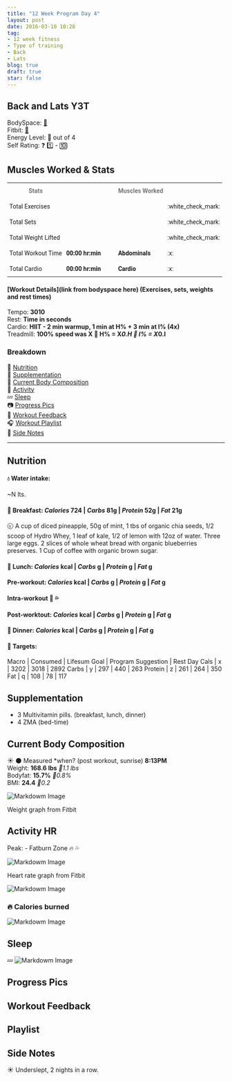 ```yaml
---
title: "12 Week Program Day 4"
layout: post
date: 2016-03-10 10:28
tag:
- 12 week fitness
- Type of training
- Back
- Lats
blog: true
draft: true
star: false
---
```

## Back and Lats Y3T 

BodySpace: [:muscle:](http://bodyspace.bodybuilding.com/brenodamata/) <br>
Fitbit: [:running:](https://www.fitbit.com/user/3WJZ2S) <br>
Energy Level: :battery: out of 4 <br>
Self Rating: :question: :one: - :keycap_ten:<br>
<!-- Choose one: -->
<!-- Calorie Surplus: **200** = 3000 calories intake - 2800 calories burned <br>
Calorie Deficit: **-200** = 2060 calories intake - 2800 calories burned <br> -->

## Muscles Worked & Stats


<style type="text/css">
.tg  {border-collapse:collapse;border-spacing:0;}
.tg td{font-family:Roboto, sans-serif;font-size:14px;padding:10px 5px;border-style:solid;border-width:0px;overflow:hidden;word-break:normal;}
.tg th{font-family:Roboto, sans-serif;font-size:14px;font-weight:normal;padding:10px 5px;border-style:solid;border-width:0px;overflow:hidden;word-break:normal;}
.tg .tg-lqy6{text-align:right;vertical-align:top}
.tg .tg-yw4l{vertical-align:top}
</style>
<table class="tg">
  <tr>
    <th class="tg-yw4l" style="font-weight:bold; color:#777">Stats</th>
    <th class="tg-yw4l"></th>
    <th class="tg-yw4l"></th>
    <th class="tg-yw4l"></th>
    <th class="tg-yw4l"></th>
    <th class="tg-yw4l" style="font-weight:bold; color:#777">Muscles Worked</th>
    <th class="tg-yw4l"></th>
  </tr>
  <tr>
    <td class="tg-yw4l">Total Exercises</td>
    <td class="tg-yw4l" style="font-weight:bold;"><!-- Number of exercises --></td>
    <td></td>
    <td></td>
    <td></td>
    <td class="tg-yw4l" style="font-weight:bold;"><!-- Primary muscle group worked --></td>
    <td class="tg-yw4l">:white_check_mark:</td> <!-- Use :white_check_mark: or :x: -->
  </tr>
  <tr>
    <td class="tg-yw4l">Total Sets</td>
    <td class="tg-yw4l" style="font-weight:bold;"><!-- Number fo total sets --></td>
    <td></td>
    <td></td>
    <td></td>
    <td class="tg-yw4l" style="font-weight:bold;"><!-- Secondary muscle group worked --></td>
    <td class="tg-yw4l">:white_check_mark:</td>
  </tr>
  <tr>
    <td class="tg-yw4l">Total Weight Lifted</td>
    <td class="tg-yw4l" style="font-weight:bold;"><!-- Y lbs. --></td>
    <td></td>
    <td></td>
    <td></td>
    <td class="tg-yw4l" style="font-weight:bold;"><!-- Secondary muscle group worked --></td>
    <td class="tg-lqy6">:white_check_mark:</td>
  </tr>
  <tr>
    <td class="tg-yw4l">Total Workout Time</td>
    <td class="tg-yw4l" style="font-weight:bold;">00:00 hr:min</td>
    <td></td>
    <td></td>
    <td></td>
    <td class="tg-yw4l" style="font-weight:bold;">Abdominals</td>
    <td class="tg-yw4l">:x:</td>
  </tr>
  <tr>
    <td class="tg-yw4l">Total Cardio</td>
    <td class="tg-yw4l" style="font-weight:bold;">00:00 hr:min</td>
    <td></td>
    <td></td>
    <td></td>
    <td class="tg-yw4l" style="font-weight:bold;">Cardio</td>
    <td class="tg-yw4l">:x:</td>
  </tr>
</table>

#### [Workout Details](link from bodyspace here) (Exercises, sets, weights and rest times)
Tempo: **3010** <br> <!-- [ABCD] A: negative, B: Flex position, C: Force, D: Starting position -->
Rest: **Time in seconds**<br> 
Cardio: **HIIT - 2 min warmup, 1 min at H%  + 3 min at I% (4x)**<br> 
Treadmill: **100% speed was X
:running: H% = X*0.H
:walking: I% = X*0.I**
<!-- H is high intensity | L is low intensity | X is max speed -->

<div class="breaker"></div>

### Breakdown
:meat_on_bone: [Nutrition](#nutrition) <br>
:pill: [Supplementation](#supplementation) <br>
:muscle: [Current Body Composition](#current-body-composition) <br>
:heartbeat: [Activity](#activity-hr) <br>
:zzz: [Sleep](#sleep) <br>
:camera: [Progress Pics](#progress-pics) <br>
:thought_balloon: [Workout Feedback](#workout-feedback) <br>
:headphones: [Workout Playlist](#playlist) <br>
:pencil: [Side Notes](#side-notes) <br>

---

## Nutrition

#### :droplet: Water intake:
~N lts.

<!-- ![Markdowm Image][water]
<figcaption class="caption">Water intake tracked with Lifesum</figcaption> -->

#### :egg: Breakfast: *Calories* **724** | *Carbs* **81g** | *Protein* **52g** | *Fat* **21g**
:clock930: A cup of diced pineapple, 50g of mint, 1 tbs of organic chia seeds, 1/2 scoop of Hydro Whey, 1 leaf of kale, 1/2 of lemon with 12oz of water. Three large eggs. 2 slices of whole wheat bread with organic blueberries preserves. 1 Cup of coffee with organic brown sugar.

#### :poultry_leg: Lunch: *Calories* **kcal** | *Carbs* **g** | *Protein* **g** | *Fat* **g**
<!-- Time and what's for lunch -->
<!-- Example: :clock1: Chiken breasts and brown rice -->

#### Pre-workout: *Calories* **kcal** | *Carbs* **g** | *Protein* **g** | *Fat* **g**
<!-- Time and pre-workout meal -->
<!-- :clock4: Protein Shake: 1 1/2 scoops of Hydro Whey, 5mg of Creatine, 1/2 advocato, 1 tps of peanut butter, 1/4 cup of blueberries, 1 strawberry, 1/2 banna with 2% Milk. -->

#### Intra-workout :muscle: :sweat_drops: 
<!-- Time of workout, move it accordingly -->
<!-- :clock530: 1/2 scoop Pre Jym, 2 scoops of BCAA powder with 14oz of water. -->

#### Post-worktout: *Calories* **kcal** | *Carbs* **g** | *Protein* **g** | *Fat* **g**
<!-- Time and post-workout meal -->
<!-- :clock7: 1 scoop of Hydro Whey, 5mg of Creatine with 14oz of water.  -->

#### :curry: Dinner: *Calories* **kcal** | *Carbs* **g** | *Protein* **g** | *Fat* **g**
<!-- Time and what's for dinner -->
<!-- :clock930: 1 scoop of Caisine and 1 Banana with 14oz of water. 1 Apple. -->

<!-- ![Markdowm Image][nutrition-intake]
<figcaption class="caption">Nutrition intake graph breakdown with Lifesum</figcaption>

![Markdowm Image][nutrition-info]
<figcaption class="caption">Nutrition information details with Lifesum</figcaption> -->

#### :dart: Targets:

Macro | Consumed | Lifesum Goal | Program Suggestion | Rest Day
Cals | x | 3202 | 3018 | 2892 
Carbs | y | 297 | 440 | 263
Protein | z | 261 | 264 | 350
Fat | q | 108 | 78 | 117

## Supplementation

* 3 Multivitamin pills. (breakfast, lunch, dinner)
* 4 ZMA (bed-time)

## Current Body Composition
:sunny: :new_moon: Measured *when? (post workout, sunrise) **8:13PM** <br>
Weight: **168.6 lbs** *:small_red_triangle_down:1.1 lbs*<br> 
Bodyfat: **15.7%** *:small_red_triangle:0.8%*<br> 
BMI: **24.4** *:small_red_triangle_down:0.2*

![Markdowm Image][weight]
<figcaption class="caption">Weight graph from Fitbit</figcaption>

## Activity HR

Peak: <!-- **? BPM** --> - Fatburn Zone :fire: :sweat_drops:

![Markdowm Image][heart-rate]
<figcaption class="caption">Heart rate graph from Fitbit</figcaption>

![Markdowm Image][activity]


### :fire: Calories burned

![Markdowm Image][calories]


## Sleep

:zzz: 
![Markdowm Image][sleep]

## Progress Pics

<!-- :no_entry_sign: -->
<!-- OR -->
<!-- ![Markdowm Image][progress-pic-1]
![Markdowm Image][progress-pic-2] -->

## Workout Feedback

<!-- Choose an emoji or embed a tweet -->

<!-- :shipit: :100: :warning: :dart: :bomb: :hocho: :racehorse: :whale2: :chicken: :ox: -->
<!-- :finnadie: :goberserk: :feelsgood: :godmode: :hurtrealbad: :rage1:2:3:4: :suspect: -->
<!-- :fu: :muscle: :raised_hands: :metal: :+1: :-1: :punch: :v: :ok_hand: -->
<!-- :trollface: :older_man: :baby: :no_good: :poop: :sweat_drops: :fire: :boom: -->
<!-- :dizzy_face: :mask: :confounded: :sob: :expressionless: :satisfied: -->

<!-- <blockquote class="twitter-tweet" data-lang="en"><p lang="en" dir="ltr">Like if you&#39;re working out today! 💪</p>&mdash; Gym Motivation (@GymGoers) <a href="https://twitter.com/GymGoers/status/706213281745268736">March 5, 2016</a></blockquote> <script async src="//platform.twitter.com/widgets.js" charset="utf-8"></script> -->

## Playlist

<!-- <iframe src="https://embed.spotify.com/?uri=spotify%3Auser%3Abrenodamata%3Aplaylist%3A4FWZVkZmcEgcIZRWCCXAzs" width="300" height="380" frameborder="0" allowtransparency="true"></iframe> -->

## Side Notes

:sunny: Underslept, 2 nights in a row. <br>
<!-- :new_moon: Night time notes <br> -->

<!-- :smoking: :fist: -->

<!-- Links: -->

[example]: https://ipfs.pics/ipfs/Qmc2UGFKA21U6oATLpvajBSiNQo7DZcproprrRkbXjFXaL
[weight]: https://ipfs.pics/ipfs/QmW3FgNGeD46kHEryFUw1ftEUqRw254WkKxYeKaouz7DJA
[activity]: h
[calories]: h
[heart-rate]: h
[sleep]: https://ipfs.pics/ipfs/QmW3FgNGeD46kHEryFUw1ftEUqRw254WkKxYeKaouz7DJA
[water]: h
[progress-pic-1]: h
[progress-pic-2]: h
[nutrition-intake]: h
[nutrition-info]: h
